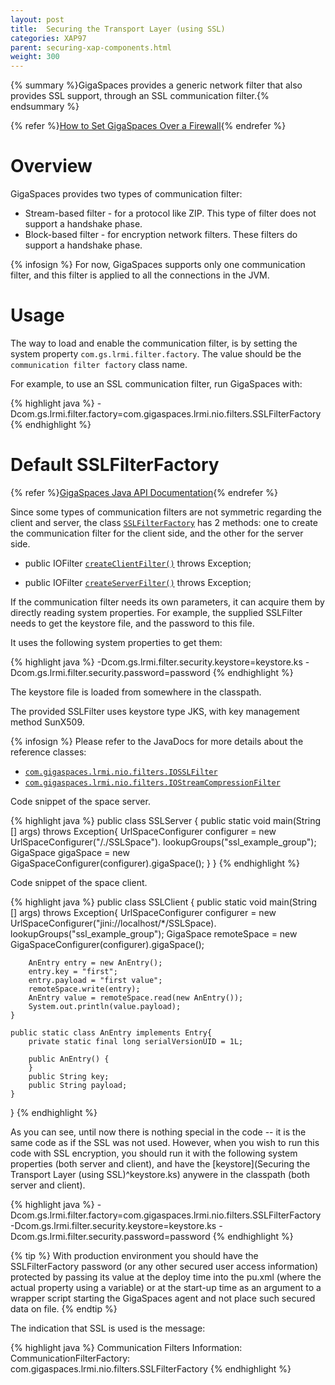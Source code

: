```yaml
---
layout: post
title:  Securing the Transport Layer (using SSL)
categories: XAP97
parent: securing-xap-components.html
weight: 300
---
```


{% summary %}GigaSpaces provides a generic network filter that also provides SSL support, through an SSL communication filter.{% endsummary %}

{% refer %}[How to Set GigaSpaces Over a Firewall](./how-to-set-gigaspaces-over-a-firewall.html){% endrefer %}

# Overview

GigaSpaces provides two types of communication filter:

- Stream-based filter - for a protocol like ZIP. This type of filter does not support a handshake phase.
- Block-based filter - for encryption network filters. These filters do support a handshake phase.

{% infosign %} For now, GigaSpaces supports only one communication filter, and this filter is applied to all the connections in the JVM.

# Usage

The way to load and enable the communication filter, is by setting the system property `com.gs.lrmi.filter.factory`. The value should be the `communication filter factory` class name.

For example, to use an SSL communication filter, run GigaSpaces with:

{% highlight java %}
-Dcom.gs.lrmi.filter.factory=com.gigaspaces.lrmi.nio.filters.SSLFilterFactory
{% endhighlight %}

# Default SSLFilterFactory

{% refer %}[GigaSpaces Java API Documentation](http://www.gigaspaces.com/wiki/display/API/API-Documentation+Portal){% endrefer %}

Since some types of communication filters are not symmetric regarding the client and server, the class [`SSLFilterFactory`](http://www.gigaspaces.com/docs/{%currentversion%}/com/gigaspaces/lrmi/nio/filters/SSLFilterFactory.html) has 2 methods: one to create the communication filter for the client side, and the other for the server side.

- public IOFilter [`createClientFilter()`](http://www.gigaspaces.com/docs/JavaDoc{%currentversion%}/com/gigaspaces/lrmi/nio/filters/SSLFilterFactory.html#createClientFilter) throws Exception;

- public IOFilter [`createServerFilter()`](http://www.gigaspaces.com/docs/JavaDoc{%currentversion%}/com/gigaspaces/lrmi/nio/filters/SSLFilterFactory.html#createServerFilter) throws Exception;

If the communication filter needs its own parameters, it can acquire them by directly reading system properties. For example, the supplied SSLFilter needs to get the keystore file, and the password to this file.

It uses the following system properties to get them:

{% highlight java %}
-Dcom.gs.lrmi.filter.security.keystore=keystore.ks
-Dcom.gs.lrmi.filter.security.password=password
{% endhighlight %}

The keystore file is loaded from somewhere in the classpath.

The provided SSLFilter uses keystore type JKS, with key management method SunX509.

{% infosign %} Please refer to the JavaDocs for more details about the reference classes:

- [`com.gigaspaces.lrmi.nio.filters.IOSSLFilter`](http://www.gigaspaces.com/docs/JavaDoc{%currentversion%}/com/gigaspaces/lrmi/nio/filters/IOSSLFilter.html)
- [`com.gigaspaces.lrmi.nio.filters.IOStreamCompressionFilter`](http://www.gigaspaces.com/docs/JavaDoc{%currentversion%}/com/gigaspaces/lrmi/nio/filters/IOStreamCompressionFilter.html)

Code snippet of the space server.

{% highlight java %}
public class SSLServer {
	public static void main(String [] args) throws Exception{
		UrlSpaceConfigurer configurer = new UrlSpaceConfigurer("/./SSLSpace").
                lookupGroups("ssl_example_group");
		GigaSpace gigaSpace = new GigaSpaceConfigurer(configurer).gigaSpace();
	}
}
{% endhighlight %}

Code snippet of the space client.

{% highlight java %}
public class SSLClient {
	public static void main(String [] args) throws Exception{
		UrlSpaceConfigurer configurer =
                  new UrlSpaceConfigurer("jini://localhost/*/SSLSpace).
                  lookupGroups("ssl_example_group");
		GigaSpace remoteSpace = new GigaSpaceConfigurer(configurer).gigaSpace();

		AnEntry entry = new AnEntry();
		entry.key = "first";
		entry.payload = "first value";
		remoteSpace.write(entry);
		AnEntry value = remoteSpace.read(new AnEntry());
		System.out.println(value.payload);
	}

	public static class AnEntry implements Entry{
		private static final long serialVersionUID = 1L;

		public AnEntry() {
		}
		public String key;
		public String payload;
	}
}
{% endhighlight %}

As you can see, until now there is nothing special in the code -- it is the same code as if the SSL was not used.
However, when you wish to run this code with SSL encryption, you should run it with the following system properties (both server and client), and have the [keystore](Securing the Transport Layer (using SSL)^keystore.ks) anywere in the classpath (both server and client).

{% highlight java %}
-Dcom.gs.lrmi.filter.factory=com.gigaspaces.lrmi.nio.filters.SSLFilterFactory
-Dcom.gs.lrmi.filter.security.keystore=keystore.ks
-Dcom.gs.lrmi.filter.security.password=password
{% endhighlight %}

{% tip %}
With production environment you should have the SSLFilterFactory password (or any other secured user access information) protected by passing its value at the deploy time into the pu.xml (where the actual property using a variable) or at the start-up time as an argument to a wrapper script starting the GigaSpaces agent and not place such secured data on file.
{% endtip %}

The indication that SSL is used is the message:

{% highlight java %}
Communication Filters Information:
	CommunicationFilterFactory: com.gigaspaces.lrmi.nio.filters.SSLFilterFactory
{% endhighlight %}

